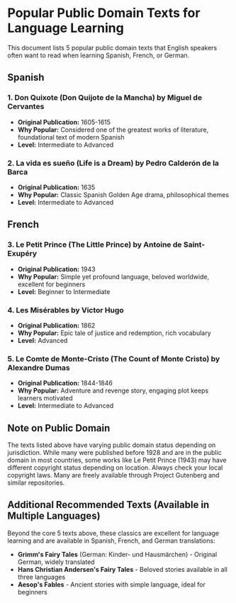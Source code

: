 # Popular Public Domain Texts for Language Learning

This document lists 5 popular public domain texts that English speakers often want to read when learning Spanish, French, or German.

## Spanish

### 1. Don Quixote (Don Quijote de la Mancha) by Miguel de Cervantes
- **Original Publication:** 1605-1615
- **Why Popular:** Considered one of the greatest works of literature, foundational text of modern Spanish
- **Level:** Intermediate to Advanced

### 2. La vida es sueño (Life is a Dream) by Pedro Calderón de la Barca
- **Original Publication:** 1635
- **Why Popular:** Classic Spanish Golden Age drama, philosophical themes
- **Level:** Intermediate to Advanced

## French

### 3. Le Petit Prince (The Little Prince) by Antoine de Saint-Exupéry
- **Original Publication:** 1943
- **Why Popular:** Simple yet profound language, beloved worldwide, excellent for beginners
- **Level:** Beginner to Intermediate

### 4. Les Misérables by Victor Hugo
- **Original Publication:** 1862
- **Why Popular:** Epic tale of justice and redemption, rich vocabulary
- **Level:** Advanced

### 5. Le Comte de Monte-Cristo (The Count of Monte Cristo) by Alexandre Dumas
- **Original Publication:** 1844-1846
- **Why Popular:** Adventure and revenge story, engaging plot keeps learners motivated
- **Level:** Intermediate to Advanced

## Note on Public Domain
The texts listed above have varying public domain status depending on jurisdiction. While many were published before 1928 and are in the public domain in most countries, some works like Le Petit Prince (1943) may have different copyright status depending on location. Always check your local copyright laws. Many are freely available through Project Gutenberg and similar repositories.

## Additional Recommended Texts (Available in Multiple Languages)

Beyond the core 5 texts above, these classics are excellent for language learning and are available in Spanish, French, and German translations:
- **Grimm's Fairy Tales** (German: Kinder- und Hausmärchen) - Original German, widely translated
- **Hans Christian Andersen's Fairy Tales** - Beloved stories available in all three languages
- **Aesop's Fables** - Ancient stories with simple language, ideal for beginners
